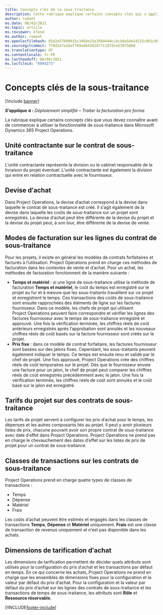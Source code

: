 ```yaml
---
title: Concepts clés de la sous-traitance
description: Cette rubrique explique certains concepts clés qui s′appliquent à la sous-traitance dans Microsoft Dynamics 365 Project Operations.
author: rumant
ms.date: 08/03/2021
ms.topic: article
ms.reviewer: kfend
ms.author: rumant
ms.openlocfilehash: 01d2e57b99015c346be15e3504440c14cb9a54e24215c0b1c052c5112f4b940a
ms.sourcegitcommit: 7f8d1e7a16af769adb43d1877c28fdce53975db8
ms.translationtype: HT
ms.contentlocale: fr-FR
ms.lasthandoff: 08/06/2021
ms.locfileid: "6994273"
---
```

# <a name="key-concepts-in-subcontracting"></a>Concepts clés de la sous-traitance

[!include [banner](../../includes/dataverse-preview.md)]

_**S’applique à :** Déploiement simplifié – Traiter la facturation pro forma_

La rubrique explique certains concepts clés que vous devez connaître avant de commencer à utiliser la fonctionnalité de sous-traitance dans Microsoft Dynamics 365 Project Operations.

## <a name="contracting-unit-on-the-subcontract"></a>Unité contractante sur le contrat de sous-traitance

L’unité contractante représente la division ou le cabinet responsable de la livraison du projet éventuel. L′unité contractante est également la division qui entre en relation contractuelle avec le fournisseur.

## <a name="purchase-currency"></a>Devise d′achat

Dans Project Operations, la devise d′achat correspond à la devise dans laquelle le contrat de sous-traitance est créé. Il s′agit également de la devise dans laquelle les coûts de sous-traitance sur un projet sont enregistrés. La devise d′achat peut être différente de la devise du projet et la devise du projet peut, à son tour, être différente de la devise de vente.

## <a name="billing-methods-on-subcontract-lines"></a>Modes de facturation sur les lignes du contrat de sous-traitance

Pour les projets, il existe en général les modèles de contrats forfaitaires et facturés à l’utilisation. Project Operations prend en charge ces méthodes de facturation dans les contextes de vente et d′achat. Pour un achat, les méthodes de facturation fonctionnent de la manière suivante :

- **Temps et matériel** : si une ligne de sous-traitance utilise la méthode de facturation **Temps et matériel**, le coût du temps est enregistré sur le projet au fur et à mesure que les sous-traitants travaillent sur ce projet et enregistrent le temps. Ces transactions des coûts de sous-traitance sont ensuite rapprochées des éléments de ligne sur les factures fournisseur. Dans ce modèle, les chefs de projet qui utilisent Project Operations peuvent faire correspondre et vérifier les lignes des factures fournisseur avec le temps de sous-traitance enregistré et approuvé. Une fois la vérification terminée, les chiffres réels de coût antérieurs enregistrés après l′approbation sont annulés et les nouveaux chiffres réels de coût basés sur la facture fournisseur sont créés sur le projet.
- **Prix fixe** : dans ce modèle de contrat forfaitaire, les factures fournisseur sont basées sur des jalons fixes. Cependant, les sous-traitants peuvent également indiquer le temps. Ce temps est ensuite revu et validé par le chef de projet. Une fois approuvé, Project Operations crée des chiffres réels de coût temporaires sur le projet. Dès que le fournisseur envoie une facture pour un jalon, le chef de projet peut comparer les chiffres réels de coût enregistrés précédemment avec le jalon. Une fois la vérification terminée, les chiffres réels de coût sont annulés et le coût basé sur le jalon est enregistré.

## <a name="project-price-lists-on-subcontracts"></a>Tarifs du projet sur des contrats de sous-traitance

Les tarifs de projet servent à configurer les prix d′achat pour le temps, les dépenses et les autres composants liés au projet. Il peut y avoir plusieurs listes de prix, chacune pouvant avoir son propre contrat de sous-traitance avec date d′effet dans Project Operations. Project Operations ne prend pas en charge le chevauchement des dates d′effet sur les listes de prix de projet pour un contrat de sous-traitance.

## <a name="transaction-classes-on-subcontracts"></a>Classes de transactions sur les contrats de sous-traitance

Project Operations prend en charge quatre types de classes de transactions :

- Temps
- Dépense
- Matériel
- Frais

Les coûts d′achat peuvent être estimés et engagés dans les classes de transactions **Temps**, **Dépense** et **Matériel** uniquement. **Frais** est une classe de transaction de revenus uniquement et n′est pas disponible dans les achats.

## <a name="purchase-pricing-dimensions"></a>Dimensions de tarification d′achat

Les dimensions de tarification permettent de décider quels attributs sont utilisés pour la configuration du prix d′achat et les transactions par défaut en temps. En ce qui concerne les achats, Project Operations ne prend en charge que les ensembles de dimensions fixes pour la configuration et la valeur par défaut du prix d′achat. Pour la configuration et la valeur par défaut du prix d′achat sur les lignes des contrats de sous-traitance et les transactions de temps de sous-traitance, les attributs sont **Rôle** et **Ressource réservable**.

[!INCLUDE[footer-include](../../includes/footer-banner.md)]
